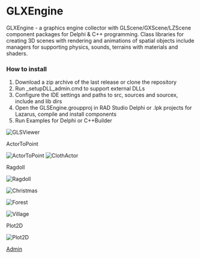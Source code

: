 # GLXEngine
GLXEngine - a graphics engine collector with GLScene/GXScene/LZScene component packages for Delphi & C++ programming.
Class libraries for creating 3D scenes with rendering and animations of spatial objects 
include managers for supporting physics, sounds, terrains with materials and shaders. 
### How to install
1. Download a zip archive of the last release or clone the repository
2. Run _setupDLL_admin.cmd to support external DLLs
3. Configure the IDE settings and paths to src, sources and sourcex, include and lib dirs  
4. Open the GLSEngine.groupproj in RAD Studio Delphi or .lpk projects for Lazarus, compile and install components
5. Run Examples for Delphi or C++Builder <br>


![GLSViewer](Help/Screenshots/GLSViewer.png)

ActorToPoint

![ActorToPoint](Help/Clips/ActorToPoint.gif)
![ClothActor](Help/Clips/ClothActor.gif)

Ragdoll 

![Ragdoll](Help/Clips/RagDoll.gif)

![Christmas](Help/Screenshots/Christmas.png)


![Forest](Help/Screenshots/Forest.png)



![Village](Help/Screenshots/Village.png)

Plot2D

![Plot2D](Help/Screenshots/Plot2D.png)


[Admin](https://t.me/glscene)

